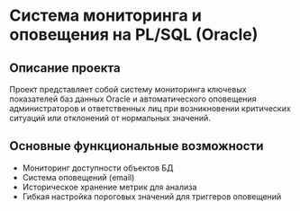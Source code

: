 # Система мониторинга и оповещения на PL/SQL (Oracle)


## Описание проекта

Проект представляет собой систему мониторинга ключевых показателей баз данных Oracle и автоматического оповещения администраторов и ответственных лиц при возникновении критических ситуаций или отклонений от нормальных значений.

## Основные функциональные возможности

- Мониторинг доступности объектов БД
- Система оповещений (email)
- Историческое хранение метрик для анализа 
- Гибкая настройка пороговых значений для триггеров оповещений
